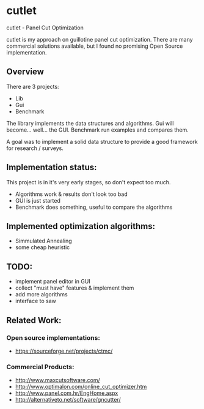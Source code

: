 # cutlet

cutlet - Panel Cut Optimization

cutlet is my approach on guillotine panel cut optimization. There are many commercial solutions available, but I found no promising Open Source implementation.

## Overview


There are 3 projects:
* Lib
* Gui
* Benchmark

The library implements the data structures and algorithms. Gui will become... well... the GUI. Benchmark run examples and compares them.

A goal was to implement a solid data structure to provide a good framework for research / surveys.

## Implementation status:

This project is in it's very early stages, so don't expect too much.

* Algorithms work & results don't look too bad
* GUI is just started
* Benchmark does something, useful to compare the algorithms


## Implemented optimization algorithms:
* Simmulated Annealing
* some cheap heuristic


## TODO:
* implement panel editor in GUI
* collect "must have" features & implement them
* add more algorithms
* interface to saw


## Related Work:

### Open source implementations:
* https://sourceforge.net/projects/ctmc/

### Commercial Products:
* http://www.maxcutsoftware.com/
* http://www.optimalon.com/online_cut_optimizer.htm
* http://www.panel.com.hr/EngHome.aspx
* http://alternativeto.net/software/gncutter/
